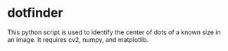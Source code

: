 # dotfinder

This python script is used to identify the center of dots of a known size in an image. It requires cv2, numpy, and matplotlib.

